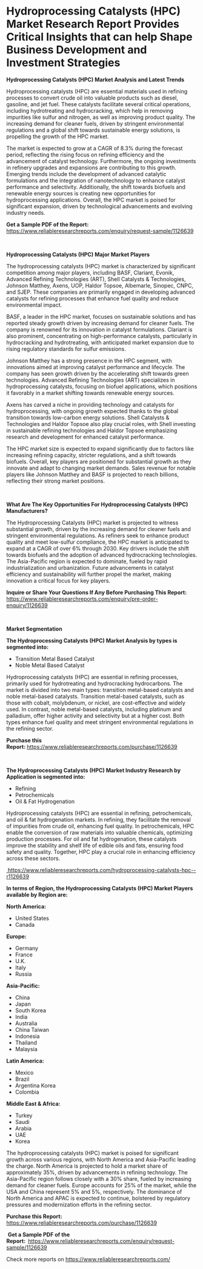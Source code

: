 <p><h1>Hydroprocessing Catalysts (HPC) Market Research Report Provides Critical Insights that can help Shape Business Development and Investment Strategies</h1></p><p><strong>Hydroprocessing Catalysts (HPC) Market Analysis and Latest Trends</strong></p>
<p><p>Hydroprocessing catalysts (HPC) are essential materials used in refining processes to convert crude oil into valuable products such as diesel, gasoline, and jet fuel. These catalysts facilitate several critical operations, including hydrotreating and hydrocracking, which help in removing impurities like sulfur and nitrogen, as well as improving product quality. The increasing demand for cleaner fuels, driven by stringent environmental regulations and a global shift towards sustainable energy solutions, is propelling the growth of the HPC market.</p><p>The market is expected to grow at a CAGR of 8.3% during the forecast period, reflecting the rising focus on refining efficiency and the advancement of catalyst technology. Furthermore, the ongoing investments in refinery upgrades and expansions are contributing to this growth. Emerging trends include the development of advanced catalytic formulations and the integration of nanotechnology to enhance catalyst performance and selectivity. Additionally, the shift towards biofuels and renewable energy sources is creating new opportunities for hydroprocessing applications. Overall, the HPC market is poised for significant expansion, driven by technological advancements and evolving industry needs.</p></p>
<p><strong>Get a Sample PDF of the Report:&nbsp;</strong> <a href="https://www.reliableresearchreports.com/enquiry/request-sample/1126639?utm_campaign=3325&utm_medium=2&utm_source=Github&utm_content=ia&utm_term=02042025&utm_id=hydroprocessing-catalysts-hpc">https://www.reliableresearchreports.com/enquiry/request-sample/1126639</a></p>
<p>&nbsp;</p>
<p><strong>Hydroprocessing Catalysts (HPC) Major Market Players</strong></p>
<p><p>The hydroprocessing catalysts (HPC) market is characterized by significant competition among major players, including BASF, Clariant, Evonik, Advanced Refining Technologies (ART), Shell Catalysts & Technologies, Johnson Matthey, Axens, UOP, Haldor Topsoe, Albemarle, Sinopec, CNPC, and SJEP. These companies are primarily engaged in developing advanced catalysts for refining processes that enhance fuel quality and reduce environmental impact.</p><p>BASF, a leader in the HPC market, focuses on sustainable solutions and has reported steady growth driven by increasing demand for cleaner fuels. The company is renowned for its innovation in catalyst formulations. Clariant is also prominent, concentrating on high-performance catalysts, particularly in hydrocracking and hydrotreating, with anticipated market expansion due to rising regulatory standards for sulfur emissions.</p><p>Johnson Matthey has a strong presence in the HPC segment, with innovations aimed at improving catalyst performance and lifecycle. The company has seen growth driven by the accelerating shift towards green technologies. Advanced Refining Technologies (ART) specializes in hydroprocessing catalysts, focusing on biofuel applications, which positions it favorably in a market shifting towards renewable energy sources.</p><p>Axens has carved a niche in providing technology and catalysts for hydroprocessing, with ongoing growth expected thanks to the global transition towards low-carbon energy solutions. Shell Catalysts & Technologies and Haldor Topsoe also play crucial roles, with Shell investing in sustainable refining technologies and Haldor Topsoe emphasizing research and development for enhanced catalyst performance. </p><p>The HPC market size is expected to expand significantly due to factors like increasing refining capacity, stricter regulations, and a shift towards biofuels. Overall, key players are positioned for substantial growth as they innovate and adapt to changing market demands. Sales revenue for notable players like Johnson Matthey and BASF is projected to reach billions, reflecting their strong market positions.</p></p>
<p>&nbsp;</p>
<p><strong>What Are The Key Opportunities For Hydroprocessing Catalysts (HPC) Manufacturers?</strong></p>
<p><p>The Hydroprocessing Catalysts (HPC) market is projected to witness substantial growth, driven by the increasing demand for cleaner fuels and stringent environmental regulations. As refiners seek to enhance product quality and meet low-sulfur compliance, the HPC market is anticipated to expand at a CAGR of over 6% through 2030. Key drivers include the shift towards biofuels and the adoption of advanced hydrocracking technologies. The Asia-Pacific region is expected to dominate, fueled by rapid industrialization and urbanization. Future advancements in catalyst efficiency and sustainability will further propel the market, making innovation a critical focus for key players.</p></p>
<p><strong>Inquire or Share Your Questions If Any Before Purchasing This Report:</strong> <a href="https://www.reliableresearchreports.com/enquiry/pre-order-enquiry/1126639?utm_campaign=3325&utm_medium=2&utm_source=Github&utm_content=ia&utm_term=02042025&utm_id=hydroprocessing-catalysts-hpc">https://www.reliableresearchreports.com/enquiry/pre-order-enquiry/1126639</a></p>
<p>&nbsp;</p>
<p><strong>Market Segmentation</strong></p>
<p><strong>The Hydroprocessing Catalysts (HPC) Market Analysis by types is segmented into:</strong></p>
<p><ul><li>Transition Metal Based Catalyst</li><li>Noble Metal Based Catalyst</li></ul></p>
<p><p>Hydroprocessing catalysts (HPC) are essential in refining processes, primarily used for hydrotreating and hydrocracking hydrocarbons. The market is divided into two main types: transition metal-based catalysts and noble metal-based catalysts. Transition metal-based catalysts, such as those with cobalt, molybdenum, or nickel, are cost-effective and widely used. In contrast, noble metal-based catalysts, including platinum and palladium, offer higher activity and selectivity but at a higher cost. Both types enhance fuel quality and meet stringent environmental regulations in the refining sector.</p></p>
<p><strong>Purchase this Report:&nbsp;</strong><a href="https://www.reliableresearchreports.com/purchase/1126639?utm_campaign=3325&utm_medium=2&utm_source=Github&utm_content=ia&utm_term=02042025&utm_id=hydroprocessing-catalysts-hpc">https://www.reliableresearchreports.com/purchase/1126639</a></p>
<p>&nbsp;</p>
<p><strong>The Hydroprocessing Catalysts (HPC) Market Industry Research by Application is segmented into:</strong></p>
<p><ul><li>Refining</li><li>Petrochemicals</li><li>Oil & Fat Hydrogenation</li></ul></p>
<p><p>Hydroprocessing catalysts (HPC) are essential in refining, petrochemicals, and oil & fat hydrogenation markets. In refining, they facilitate the removal of impurities from crude oil, enhancing fuel quality. In petrochemicals, HPC enable the conversion of raw materials into valuable chemicals, optimizing production processes. For oil and fat hydrogenation, these catalysts improve the stability and shelf life of edible oils and fats, ensuring food safety and quality. Together, HPC play a crucial role in enhancing efficiency across these sectors.</p></p>
<p><a href="https://www.reliableresearchreports.com/hydroprocessing-catalysts-hpc--r1126639?utm_campaign=3325&utm_medium=2&utm_source=Github&utm_content=ia&utm_term=02042025&utm_id=hydroprocessing-catalysts-hpc">&nbsp;https://www.reliableresearchreports.com/hydroprocessing-catalysts-hpc--r1126639</a></p>
<p><strong>In terms of Region, the Hydroprocessing Catalysts (HPC) Market Players available by Region are:</strong></p>
<p>
    <p> <strong> North America: </strong>
        <ul>
            <li>United States</li>
            <li>Canada</li>
        </ul>
        </p> 
    <p> <strong> Europe: </strong>
        <ul>
            <li>Germany</li>
            <li>France</li>
            <li>U.K.</li>
            <li>Italy</li>
            <li>Russia</li>
        </ul>
        </p> 
    <p> <strong> Asia-Pacific: </strong>
        <ul>
            <li>China</li>
            <li>Japan</li>
            <li>South Korea</li>
            <li>India</li>
            <li>Australia</li>
            <li>China Taiwan</li>
            <li>Indonesia</li>
            <li>Thailand</li>
            <li>Malaysia</li>
        </ul>
        </p> 
    <p> <strong> Latin America: </strong>
        <ul>
            <li>Mexico</li>
            <li>Brazil</li>
            <li>Argentina Korea</li>
            <li>Colombia</li>
        </ul>
        </p> 
    <p> <strong> Middle East & Africa: </strong>
        <ul>
            <li>Turkey</li>
            <li>Saudi</li>
            <li>Arabia</li>
            <li>UAE</li>
            <li>Korea</li>
        </ul>
    </p>
    </p>
<p><p>The hydroprocessing catalysts (HPC) market is poised for significant growth across various regions, with North America and Asia-Pacific leading the charge. North America is projected to hold a market share of approximately 35%, driven by advancements in refining technology. The Asia-Pacific region follows closely with a 30% share, fueled by increasing demand for cleaner fuels. Europe accounts for 25% of the market, while the USA and China represent 5% and 5%, respectively. The dominance of North America and APAC is expected to continue, bolstered by regulatory pressures and modernization efforts in the refining sector.</p></p>
<p><strong>Purchase this Report: </strong><a href="https://www.reliableresearchreports.com/purchase/1126639?utm_campaign=3325&utm_medium=2&utm_source=Github&utm_content=ia&utm_term=02042025&utm_id=hydroprocessing-catalysts-hpc">https://www.reliableresearchreports.com/purchase/1126639</a></p>
<p>&nbsp;<strong>Get a Sample PDF of the Report:&nbsp;&nbsp;</strong><a href="https://www.reliableresearchreports.com/enquiry/request-sample/1126639?utm_campaign=3325&utm_medium=2&utm_source=Github&utm_content=ia&utm_term=02042025&utm_id=hydroprocessing-catalysts-hpc">https://www.reliableresearchreports.com/enquiry/request-sample/1126639</a></p>
<p><strong></strong></p>
<p>Check more reports on <a href="https://www.reliableresearchreports.com/?utm_campaign=3325&utm_medium=2&utm_source=Github&utm_content=ia&utm_term=02042025&utm_id=hydroprocessing-catalysts-hpc">https://www.reliableresearchreports.com/</a></p>